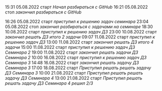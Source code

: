 15:31 05.08.2022 старт *Начал разбираться с GitHub*
16:21 05.08.2022 стоп *закончил разбираться с GitHub*

16:26 05.08.2022 старт *приступил к решению задач семинара*
23:04 05.08.2022 стоп *закончил разбираться с задачами на семинаре*
18:30 10.08.2022 старт *приступил к решению задач ДЗ*
23:00 10.08.2022 старт *закончил решать ДЗ итого 2 задачи*
09:07 11.08.2022 старт *приступил к решению задач ДЗ*
13:00 11.08.2022 старт *закончил решать ДЗ итого 4 задачи*
15:00 11.08.2022 старт *приступил к решению задач ДЗ Семинара 2*
19:00 11.08.2022 старт *закончил решать задачи ДЗ Семинара 2*
10:00 16.08.2022 старт *приступил к решению задач ДЗ Семинара 3*
14:48 16.08.2022 старт *закончил решать задачу ДЗ Семинара 3*
17:00 18.08.2022 старт *Приступил решать решать задачу ДЗ Семинара 3*
10:00 21.08.2022 старт *Приступил решать решать задачу ДЗ Семинара 4*
13:00 21.08.2022 старт *Приступил решать решать задачу ДЗ Семинара 4 решил 2/3*